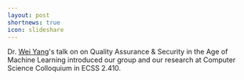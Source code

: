 ```yaml
---
layout: post
shortnews: true
icon: slideshare
---
```

Dr. [Wei Yang][]'s talk on on Quality Assurance & Security in the Age of Machine Learning introduced our group and our research at Computer Science Colloquium in ECSS 2.410.

[Wei Yang]: http://youngwei.com/